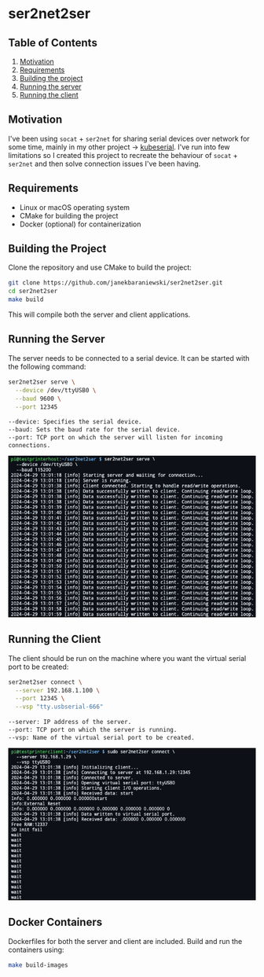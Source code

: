 # ser2net2ser

## Table of Contents

1. [Motivation](#motivation)
2. [Requirements](#requirements)
3. [Building the project](#building-the-project)
4. [Running the server](#running-the-server)
5. [Running the client](#running-the-client)


## Motivation

I've been using `socat` + `ser2net` for sharing serial devices over network for some time, mainly in my other project -> [kubeserial]. I've run into few limitations so I created this project to recreate the behaviour of `socat` + `ser2net` and then solve connection issues I've been having.

## Requirements

- Linux or macOS operating system
- CMake for building the project
- Docker (optional) for containerization

## Building the Project

Clone the repository and use CMake to build the project:

```bash
git clone https://github.com/janekbaraniewski/ser2net2ser.git
cd ser2net2ser
make build
```

This will compile both the server and client applications.

## Running the Server

The server needs to be connected to a serial device. It can be started with the following command:

```bash
ser2net2ser serve \
  --device /dev/ttyUSB0 \
  --baud 9600 \
  --port 12345
```

```text
--device: Specifies the serial device.
--baud: Sets the baud rate for the serial device.
--port: TCP port on which the server will listen for incoming connections.
```

![serve](docs/serve.png)

## Running the Client

The client should be run on the machine where you want the virtual serial port to be created:

```bash
ser2net2ser connect \
  --server 192.168.1.100 \
  --port 12345 \
  --vsp "tty.usbserial-666"
```

```text
--server: IP address of the server.
--port: TCP port on which the server is running.
--vsp: Name of the virtual serial port to be created.
```

![connect](docs/connect.png)

## Docker Containers

Dockerfiles for both the server and client are included. Build and run the containers using:

```bash
make build-images
```

<!-- Links -->

[kubeserial]: https://github.com/janekbaraniewski/kubeserial "KubeSerial"
